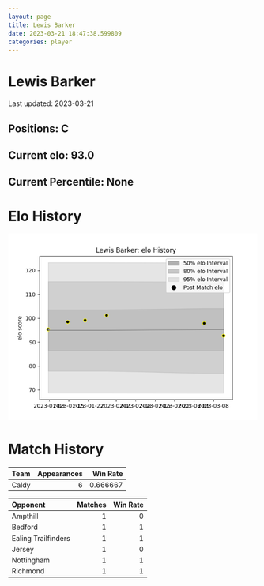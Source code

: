 ```yaml
---  
layout: page  
title: Lewis Barker  
date: 2023-03-21 18:47:38.599809  
categories: player  
---
```

# Lewis Barker


Last updated: 2023-03-21
## Positions: C

## Current elo: 93.0

## Current Percentile: None

# Elo History


![elo history](history_LewisBarker.png)
# Match History


| Team   |   Appearances |   Win Rate |
|:-------|--------------:|-----------:|
| Caldy  |             6 |   0.666667 |

| Opponent            |   Matches |   Win Rate |
|:--------------------|----------:|-----------:|
| Ampthill            |         1 |          0 |
| Bedford             |         1 |          1 |
| Ealing Trailfinders |         1 |          1 |
| Jersey              |         1 |          0 |
| Nottingham          |         1 |          1 |
| Richmond            |         1 |          1 |